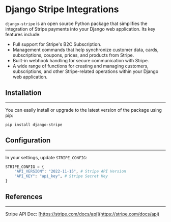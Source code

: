 Django Stripe Integrations
===========================

`django-stripe` is an open source Python package that simplifies the integration of Stripe payments into your Django web application. Its key features include:

- Full support for Stripe's B2C Subscription.
- Management commands that help synchronize customer data, cards, subscriptions, coupons, prices, and products from Stripe.
- Built-in webhook handling for secure communication with Stripe.
- A wide range of functions for creating and managing customers, subscriptions, and other Stripe-related operations within your Django web application.

## Installation
---------------

You can easily install or upgrade to the latest version of the package using pip:

```
pip install django-stripe
```

## Configuration
----------------

In your settings, update `STRIPE_CONFIG`:

```python
STRIPE_CONFIG = {
    "API_VERSION": "2022-11-15", # Stripe API Version
    "API_KEY": "api_key", # Stripe Secret Key
}
```

## References
-------------

Stripe API Doc: [https://stripe.com/docs/api](https://stripe.com/docs/api)

